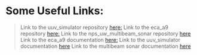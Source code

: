 # Some Useful Links:

> Link to the uuv_simulator repository [here:]([url](https://github.com/uuvsimulator/uuv_simulator))
> Link to the eca_a9 repository [here:]([url](https://github.com/uuvsimulator/eca_a9))
> Link to the nps_uw_multibeam_sonar repository [here]([url](https://github.com/Field-Robotics-Lab/nps_uw_multibeam_sonar))
> Link to the eca_a9 documentation [here:]([url](https://uuvsimulator.github.io/packages/eca_a9/intro/))
> Link to the uuv_simulator documentation [here]([url](https://uuvsimulator.github.io/packages/uuv_simulator/intro/))
> Link to the multibeam sonar documentation [here]([url](https://field-robotics-lab.github.io/dave.doc/contents/dave_sensors/Multibeam-Forward-Looking-Sonar/))
